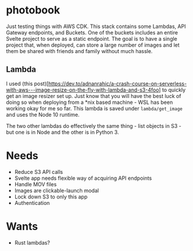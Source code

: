 # photobook

Just testing things with AWS CDK. This stack contains some Lambdas, API Gateway endpoints, and Buckets. One of the buckets includes an entire Svelte project to serve as a static endpoint. The goal is to have a single project that, when deployed, can store a large number of images and let them be shared with friends and family without much hassle.

## Lambda
I used (this post)[https://dev.to/adnanrahic/a-crash-course-on-serverless-with-aws---image-resize-on-the-fly-with-lambda-and-s3-4foo] to quickly get an image resizer set up. Just know that you will have the best luck of doing so when deploying from a *nix based machine - WSL has been working okay for me so far. This lambda is saved under `lambda/get_image` and uses the Node 10 runtime.

The two other lambdas do effectively the same thing - list objects in S3 - but one is in Node and the other is in Python 3.

# Needs
 - Reduce S3 API calls
 - Svelte app needs flexible way of acquiring API endpoints
 - Handle MOV files
 - Images are clickable-launch modal
 - Lock down S3 to only this app
 - Authentication

# Wants
 - Rust lambdas?